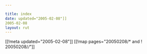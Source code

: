```yaml
---

title: index
date: updated="2005-02-08"]]
2005-02-08
layout: rut
---
```


[[!meta updated="2005-02-08"]]
[[!map pages="20050208/* and ! 20050208/*/*"]]
